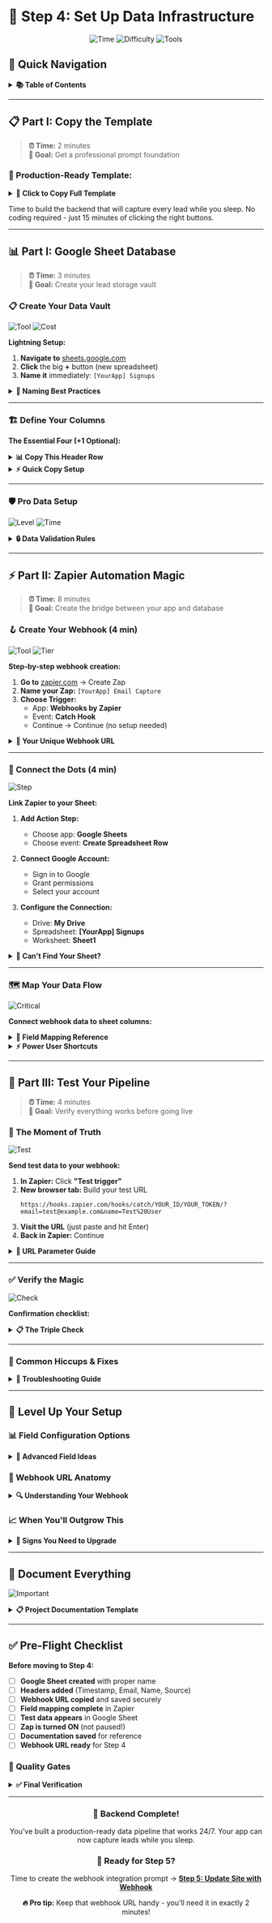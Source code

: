 # 🔌 Step 4: Set Up Data Infrastructure

<div align="center">

![Time](https://img.shields.io/badge/⏱️_Time-15_minutes-blue?style=for-the-badge)
![Difficulty](https://img.shields.io/badge/📊_Level-Beginner-green?style=for-the-badge)
![Tools](https://img.shields.io/badge/🛠️_Tools-Google_Sheets_+_Zapier-orange?style=for-the-badge)

</div>

## 📖 Quick Navigation

<details>
<summary><b>📚 Table of Contents</b></summary>

### 🎯 Core Infrastructure Workflow
1. **[Create Your Database](#-part-i-google-sheet-database)** (3 min)
   - [Sheet Setup](#-create-your-data-vault) - Name & structure
   - [Column Headers](#-define-your-columns) - Essential fields
   - [Data Validation](#-pro-data-setup) - Format protection
   
2. **[Build Your Pipeline](#-part-ii-zapier-automation-magic)** (8 min)
   - [Create Webhook](#-create-your-webhook-4-min) - Your API endpoint
   - [Connect to Sheet](#-connect-the-dots-4-min) - Link automation
   - [Field Mapping](#-map-your-data-flow) - Connect the fields
   
3. **[Test Everything](#-part-iii-test-your-pipeline)** (4 min)
   - [Send Test Data](#-the-moment-of-truth) - Live validation
   - [Verify Flow](#-verify-the-magic) - End-to-end check
   - [Troubleshooting](#-common-hiccups--fixes) - Quick fixes

### 💡 Pro Tips
- **[Field Options](#-field-configuration-options)** - Beyond basics
- **[Webhook Security](#-webhook-url-anatomy)** - Understanding URLs
- **[Scaling Considerations](#-when-youll-outgrow-this)** - Future planning
- **[Documentation](#-document-everything)** - Save your work

</details>

---

## 📋 Part I: Copy the Template

> **⏰ Time:** 2 minutes  
> **🎯 Goal:** Get a professional prompt foundation

### 🚀 Production-Ready Template:

<details>
<summary><b>📄 Click to Copy Full Template</b></summary>

```markdown
You are a senior full-stack developer specializing in high-converting micro-SaaS applications. 

Your task is to build a complete, single-page lead generation landing page for [PRODUCT_NAME].

Tech Stack: React with TypeScript, Tailwind CSS, shadcn/ui library
Design: Clean, modern, professional, fully responsive with mobile-first approach

Sections Required:
1. Navigation Bar: Logo left, CTA button right
2. Hero Section: Headline, sub-headline, primary CTA  
3. Features Section: 3-column grid with icons
4. Social Proof Section: Trust indicators
5. Contact Form Section: Lead capture form
6. Footer: Copyright and links

Form Integration:
- Fields: Full Name, Work Email, Company Name
- Client-side validation required
- On submit: POST JSON to [YOUR_WEBHOOK_URL]
- JSON keys: fullName, email, companyName
- Success message: "Thanks! We'll be in touch soon."
- Error handling: Display user-friendly error messages

Constraints:
- No authentication required
- All styling with Tailwind only
- Use shadcn/ui components
- Smooth scroll between sections
- Accessible (WCAG 2.1 AA compliant)
```

</details>

Time to build the backend that will capture every lead while you sleep. No coding required - just 15 minutes of clicking the right buttons.

---

## 📊 Part I: Google Sheet Database

> **⏰ Time:** 3 minutes  
> **🎯 Goal:** Create your lead storage vault

### 📋 Create Your Data Vault

![Tool](https://img.shields.io/badge/🛠️_Tool-Google_Sheets-green?style=flat-square)
![Cost](https://img.shields.io/badge/💰_Cost-Free_Forever-brightgreen?style=flat-square)

**Lightning Setup:**

1. **Navigate to** [sheets.google.com](https://sheets.google.com)
2. **Click** the big **+** button (new spreadsheet)
3. **Name it** immediately: `[YourApp] Signups`
   
<details>
<summary><b>📝 Naming Best Practices</b></summary>

**Good names:**
- ✅ `TaskFlow Signups`
- ✅ `AI Resume Builder - Leads`
- ✅ `Newsletter Subscribers 2024`

**Bad names:**
- ❌ `Untitled spreadsheet`
- ❌ `Sheet1`
- ❌ `asdfasdf`

**Pro tip:** Include date if running multiple campaigns:
- `Black Friday Leads 2024`
- `Product Hunt Launch - Dec 2024`

</details>

---

### 🏗️ Define Your Columns

**The Essential Four (+1 Optional):**

<details>
<summary><b>📊 Copy This Header Row</b></summary>

| A | B | C | D | E (Optional) |
|---|---|---|---|-------------|
| **Timestamp** | **Email** | **Name** | **Source** | **Message** |

**What each column captures:**
- **Timestamp** - When they signed up (auto-filled)
- **Email** - Their contact info (required)
- **Name** - For personalization (recommended)
- **Source** - Where they came from (tracking)
- **Message** - Custom notes (if using contact form)

</details>

<details>
<summary><b>⚡ Quick Copy Setup</b></summary>

1. **Click cell A1**
2. **Paste this row:**
   ```
   Timestamp	Email	Name	Source	Message
   ```
3. **Bold the headers** (Ctrl/Cmd + B)
4. **Freeze the row** (View → Freeze → 1 row)

</details>

---

### 🛡️ Pro Data Setup

![Level](https://img.shields.io/badge/🎯_Level-Advanced-purple?style=flat-square)
![Time](https://img.shields.io/badge/⏱️_Extra_Time-1_min-blue?style=flat-square)

<details>
<summary><b>🔒 Data Validation Rules</b></summary>

**Protect your data quality:**

1. **Email Column Validation:**
   - Select column B (all of it)
   - Data → Data validation
   - Criteria: Text → Contains → `@`
   - Invalid data: Show warning

2. **Timestamp Formatting:**
   - Select column A
   - Format → Number → Date time
   - Custom: `MM/DD/YYYY HH:MM:SS`

3. **Source Dropdown** (optional):
   - Select column D
   - Data → Data validation
   - List of items: `Landing Page, Blog, Social Media, Direct`

</details>

---

## ⚡ Part II: Zapier Automation Magic

> **⏰ Time:** 8 minutes  
> **🎯 Goal:** Create the bridge between your app and database

### 🪝 Create Your Webhook (4 min)

![Tool](https://img.shields.io/badge/🛠️_Tool-Zapier_Webhooks-purple?style=flat-square)
![Tier](https://img.shields.io/badge/💳_Tier-Free_Plan_Works-brightgreen?style=flat-square)

**Step-by-step webhook creation:**

1. **Go to** [zapier.com](https://zapier.com) → Create Zap
2. **Name your Zap:** `[YourApp] Email Capture`
3. **Choose Trigger:**
   - App: **Webhooks by Zapier**
   - Event: **Catch Hook**
   - Continue → Continue (no setup needed)

<details>
<summary><b>🎯 Your Unique Webhook URL</b></summary>

**You'll see something like:**
```
https://hooks.zapier.com/hooks/catch/123456/abc7def/
```

**⚠️ CRITICAL: Copy this URL immediately!**

Save it in:
- Your notes app
- A new browser tab
- Project documentation
- Slack message to yourself

You'll need this URL in Step 4!

</details>

---

### 🔗 Connect the Dots (4 min)

![Step](https://img.shields.io/badge/📍_Step-Action_Setup-orange?style=flat-square)

**Link Zapier to your Sheet:**

1. **Add Action Step:**
   - Choose app: **Google Sheets**
   - Choose event: **Create Spreadsheet Row**
   
2. **Connect Google Account:**
   - Sign in to Google
   - Grant permissions
   - Select your account

3. **Configure the Connection:**
   - Drive: **My Drive**
   - Spreadsheet: **[YourApp] Signups**
   - Worksheet: **Sheet1**

<details>
<summary><b>🚨 Can't Find Your Sheet?</b></summary>

**Quick fixes:**
1. Refresh the page
2. Click "Load More" at bottom
3. Search by exact name
4. Make sure sheet isn't in a folder
5. Try "Refresh Fields" button

**Still not showing?**
- Open sheet in new tab
- Make any small edit
- Save (Ctrl+S)
- Return to Zapier
- Refresh spreadsheet list

</details>

---

### 🗺️ Map Your Data Flow

![Critical](https://img.shields.io/badge/⚠️_Critical-Get_This_Right-red?style=flat-square)

**Connect webhook data to sheet columns:**

<details>
<summary><b>📍 Field Mapping Reference</b></summary>

| Sheet Column | Zapier Field | What It Looks Like |
|--------------|--------------|-------------------|
| **Timestamp** | `{{zap_meta_human_now}}` | 12/25/2024 15:30:45 |
| **Email** | `{{email}}` | user@example.com |
| **Name** | `{{name}}` | Jane Smith |
| **Source** | Type: `Lovable App` | Lovable App |
| **Message** | `{{message}}` | (optional) |

**Visual guide:**
```
Timestamp: [Click field] → [Select "Zap Meta Human Now"]
Email:     [Click field] → [Type "email" in search]
Name:      [Click field] → [Type "name" in search]
Source:    [Click field] → [Type manually: "Lovable App"]
```

</details>

<details>
<summary><b>⚡ Power User Shortcuts</b></summary>

**Custom values you can use:**
- `{{zap_meta_human_now}}` - Current date/time
- `{{zap_meta_id}}` - Unique ID for each submission
- `{{zap_meta_utc_iso}}` - UTC timestamp
- Custom text like "Landing Page v2"

**Advanced mapping:**
```javascript
// Combine fields
{{name}} ({{email}})

// Add prefixes
New Lead: {{name}}

// Default values
{{message||(No message provided)}}
```

</details>

---

## 🧪 Part III: Test Your Pipeline

> **⏰ Time:** 4 minutes  
> **🎯 Goal:** Verify everything works before going live

### 🚀 The Moment of Truth

![Test](https://img.shields.io/badge/🧪_Mode-Live_Testing-yellow?style=flat-square)

**Send test data to your webhook:**

1. **In Zapier:** Click **"Test trigger"**
2. **New browser tab:** Build your test URL
   ```
   https://hooks.zapier.com/hooks/catch/YOUR_ID/YOUR_TOKEN/?email=test@example.com&name=Test%20User
   ```
3. **Visit the URL** (just paste and hit Enter)
4. **Back in Zapier:** Continue

<details>
<summary><b>🎯 URL Parameter Guide</b></summary>

**Basic test URL:**
```
your_webhook_url?email=test@example.com&name=Test%20User
```

**With all fields:**
```
your_webhook_url?email=test@example.com&name=Test%20User&message=This%20is%20a%20test
```

**Special characters:**
- Space = `%20` or `+`
- @ = `%40` (but usually works as-is)
- & = `%26` (to include in value)

**Multiple test scenarios:**
```bash
# Minimal data
?email=simple@test.com

# Full data
?email=full@test.com&name=Full%20Test&message=Complete%20test

# Edge cases
?email=weird+email@sub.domain.com&name=O'Brien
```

</details>

---

### ✅ Verify the Magic

![Check](https://img.shields.io/badge/🔍_Verify-Three_Places-green?style=flat-square)

**Confirmation checklist:**

<details>
<summary><b>📋 The Triple Check</b></summary>

**1. Zapier shows success:**
```
✓ Test trigger successful
✓ Found new data
✓ Test action successful
```

**2. Google Sheet has new row:**
- Timestamp filled automatically
- Email matches what you sent
- Name appears correctly
- Source says "Lovable App"

**3. Zap is turned ON:**
- Toggle switch at top = ON
- Status shows "On"
- Not "Paused" or "Off"

</details>

---

### 🔧 Common Hiccups & Fixes

<details>
<summary><b>🚨 Troubleshooting Guide</b></summary>

**"No data found" error:**
- ✅ Make sure you visited the webhook URL
- ✅ Check URL has your test parameters
- ✅ Try in incognito/private window
- ✅ Wait 10 seconds and retry

**Data not in Sheet:**
- ✅ Refresh the Google Sheet
- ✅ Check Zap is turned ON
- ✅ Verify correct sheet selected
- ✅ Look at "Task History" in Zapier

**Wrong timestamp:**
- ✅ Change `{{timestamp}}` to `{{zap_meta_human_now}}`
- ✅ Check timezone in Zapier settings
- ✅ Use custom format if needed

**Webhook URL lost:**
- Go to your Zap
- Click on webhook trigger
- Find URL in trigger settings
- Can't change it once created!

</details>

---

## 💎 Level Up Your Setup

### 📊 Field Configuration Options

<details>
<summary><b>🎨 Advanced Field Ideas</b></summary>

**B2B Fields:**
```
Company | Job Title | Company Size | Budget
```

**E-commerce Fields:**
```
Product Interest | Referral Source | Promo Code
```

**Event Registration:**
```
Event Date | Ticket Type | Dietary Restrictions
```

**SaaS Signup:**
```
Plan Interest | Current Tool | Team Size
```

</details>

### 🔐 Webhook URL Anatomy

<details>
<summary><b>🔍 Understanding Your Webhook</b></summary>

```
https://hooks.zapier.com/hooks/catch/123456/abc7def/
         ↑                    ↑       ↑       ↑
     Zapier domain         Hook type  Your ID  Unique token
```

**Security notes:**
- Anyone with URL can send data
- Don't share publicly
- Can't be changed once created
- One URL per Zap trigger

**Rate limits (free tier):**
- 100 tasks/month
- ~3 signups/day average
- Resets monthly

</details>

### 📈 When You'll Outgrow This

<details>
<summary><b>🚀 Signs You Need to Upgrade</b></summary>

**Google Sheets limits:**
- 10 million cells total
- 18,278 columns max
- Slows down around 50k rows

**When to consider Airtable:**
- Need relational data
- Want form views
- Building CRM features
- Team collaboration

**When to go custom:**
- 100+ signups/day
- Need real-time processing
- Complex integrations
- GDPR compliance needs

**Next steps:**
- Airtable + native forms
- Supabase/Firebase
- Custom API endpoint
- Dedicated CRM

</details>

---

## 📝 Document Everything

![Important](https://img.shields.io/badge/⚠️_Critical-Save_These_Details-red?style=flat-square)

<details>
<summary><b>📋 Project Documentation Template</b></summary>

**Copy and save this:**

```markdown
# [YourApp] Data Infrastructure

## Google Sheet
- **URL:** [paste sheet URL]
- **Name:** [YourApp] Signups
- **Columns:** Timestamp | Email | Name | Source | Message

## Zapier Webhook
- **Webhook URL:** [paste webhook URL]
- **Zap Name:** [YourApp] Email Capture
- **Created:** [today's date]

## Field Mapping
- Timestamp → {{zap_meta_human_now}}
- Email → {{email}}
- Name → {{name}}
- Source → "Lovable App"
- Message → {{message}}

## Test Data
- Test performed: [date/time]
- Test email used: test@example.com
- Status: ✅ Working
```

</details>

---

## ✅ Pre-Flight Checklist

**Before moving to Step 4:**

- [ ] **Google Sheet created** with proper name
- [ ] **Headers added** (Timestamp, Email, Name, Source)
- [ ] **Webhook URL copied** and saved securely
- [ ] **Field mapping complete** in Zapier
- [ ] **Test data appears** in Google Sheet
- [ ] **Zap is turned ON** (not paused!)
- [ ] **Documentation saved** for reference
- [ ] **Webhook URL ready** for Step 4

### 🎯 Quality Gates

<details>
<summary><b>✅ Final Verification</b></summary>

**Run this final test:**

1. Open your Google Sheet
2. Note the current row count
3. Visit webhook URL with new test data:
   ```
   ?email=final@test.com&name=Final%20Test
   ```
4. Refresh sheet
5. Confirm new row appeared
6. Check timestamp is current

**You should see:**
- ✅ New row at bottom
- ✅ All fields populated
- ✅ Timestamp within last minute
- ✅ No error messages

</details>

---

<div align="center">

### 🎉 Backend Complete!

You've built a production-ready data pipeline that works 24/7. Your app can now capture leads while you sleep.

### 🚀 Ready for Step 5?

Time to create the webhook integration prompt → [**Step 5: Update Site with Webhook**](./5-webhook.md)

**🔥 Pro tip:** Keep that webhook URL handy - you'll need it in exactly 2 minutes!

</div>
